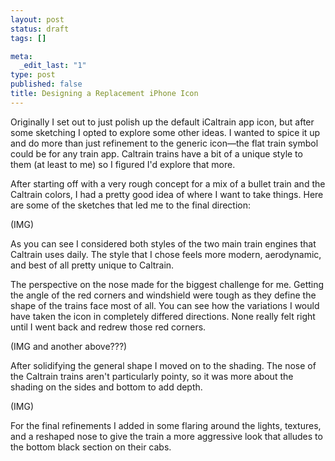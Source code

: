 ```yaml
--- 
layout: post
status: draft
tags: []

meta: 
  _edit_last: "1"
type: post
published: false
title: Designing a Replacement iPhone Icon
---
```

<p>Originally I set out to just polish up the default iCaltrain app icon, but after some sketching I opted to explore some other ideas. I wanted to spice it up and do more than just refinement to the generic icon—the flat train symbol could be for any train app. Caltrain trains have a bit of a unique style to them (at least to me) so I figured I'd explore that more.</p>

<p>After starting off with a very rough concept for a mix of a bullet train and the Caltrain colors, I had a pretty good idea of where I want to take things. Here are some of the sketches that led me to the final direction:</p>

<p>(IMG)</p>

<p>As you can see I considered both styles of the two main train engines that Caltrain uses daily. The style that I chose feels more modern, aerodynamic, and best of all pretty unique to Caltrain.</p>

<p>The perspective on the nose made for the biggest challenge for me. Getting the angle of the red corners and windshield were tough as they define the shape of the trains face most of all. You can see how the variations I would have taken the icon in completely differed directions. None really felt right until I went back and redrew those red corners.</p>

<p>(IMG and another above???)</p>

<p>After solidifying the general shape I moved on to the shading. The nose of the Caltrain trains aren't particularly pointy, so it was more about the shading on the sides and bottom to add depth.</p>

<p>(IMG)</p>

<p>For the final refinements I added in some flaring around the lights, textures, and a reshaped nose to give the train a more aggressive look that alludes to the bottom black section on their cabs.</p>
